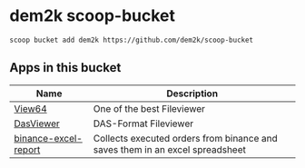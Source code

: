 # dem2k scoop-bucket

`scoop bucket add dem2k https://github.com/dem2k/scoop-bucket`

## Apps in this bucket

| Name                                                                  | Description                                                                   |
|-----------------------------------------------------------------------|-------------------------------------------------------------------------------|
| [View64](https://github.com/dem2k/View64)                             | One of the best Fileviewer                                                    |
| [DasViewer](https://github.com/dem2k/DasViewer)                       | DAS-Format Fileviewer                                                         |
| [binance-excel-report](https://github.com/dem2k/binance-excel-report) | Collects executed orders from binance and saves them in an excel spreadsheet  |

